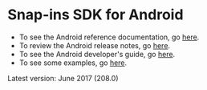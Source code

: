 # Snap-ins SDK for Android

* To see the Android reference documentation, go [here](http://forcedotcom.github.io/ServiceSDK-Android/).
* To review the Android release notes, go [here](https://github.com/forcedotcom/ServiceSDK-Android/releases).
* To see the Android developer's guide, go [here](https://developer.salesforce.com/docs/atlas.en-us.noversion.service_sdk_android.meta/service_sdk_android/servicesdk_android_dev_guide.htm).
* To see some examples, go [here](./Examples/).

Latest version: June 2017 (208.0)
